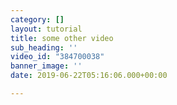 ```yaml
---
category: []
layout: tutorial
title: some other video
sub_heading: ''
video_id: "384700038"
banner_image: ''
date: 2019-06-22T05:16:06.000+00:00

---
```

